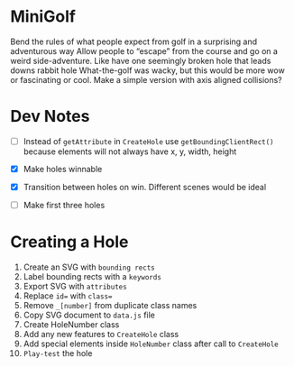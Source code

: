 # MiniGolf

Bend the rules of what people expect from golf in a surprising and adventurous way
Allow people to “escape” from the course and go on a weird side-adventure. Like have one seemingly broken hole that leads downs rabbit hole
What-the-golf was wacky, but this would be more wow or fascinating or cool. Make a simple version with axis aligned collisions?

# Dev Notes

- [ ] Instead of `getAttribute` in `CreateHole` use `getBoundingClientRect()` because elements will not always have x, y, width, height

- [x] Make holes winnable

- [x] Transition between holes on win. Different scenes would be ideal

- [ ] Make first three holes

# Creating a Hole

1. Create an SVG with `bounding rects`
2. Label bounding rects with a `keywords`
3. Export SVG with `attributes`
4. Replace `id=` with `class=`
5. Remove `_[number]` from duplicate class names
6. Copy SVG document to `data.js` file
7. Create HoleNumber class
8. Add any new features to `CreateHole` class
9. Add special elements inside `HoleNumber` class after call to `CreateHole`
10. `Play-test` the hole

